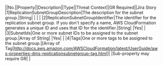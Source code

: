 ||No.||Property||Description||Type||Threat Context||GR Required||Jira Story
|1|ReplicationSubnetGroupDescription|The description for the subnet group.|String| | | |
|2|ReplicationSubnetGroupIdentifier|The identifier for the replication subnet group. If you don't specify a name, AWS CloudFormation generates a unique ID and uses that ID for the identifier.|String| |Yes| |
|3|SubnetIds|One or more subnet IDs to be assigned to the subnet group.|Array of String| |Yes| |
|4|Tags|One or more tags to be assigned to the subnet group.|[Array of Tag|http://docs.aws.amazon.com/AWSCloudFormation/latest/UserGuide/aws-properties-dms-replicationsubnetgroup-tag.html]| |Sub-property may require GR| |
